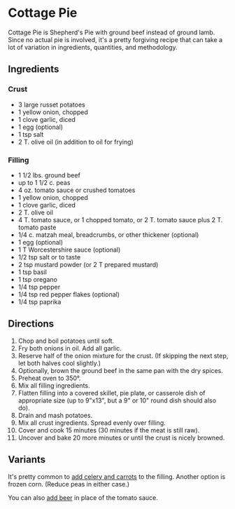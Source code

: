 # Cottage Pie

Cottage Pie is Shepherd's Pie with ground beef instead of ground lamb.
Since no actual pie is involved, it's a pretty forgiving recipe that can take a lot of variation in ingredients, quantities, and methodology.

## Ingredients

### Crust

* 3 large russet potatoes
* 1 yellow onion, chopped
* 1 clove garlic, diced
* 1 egg (optional)
* 1 tsp salt
* 2 T. olive oil (in addition to oil for frying)

### Filling

* 1 1/2 lbs. ground beef
* up to 1 1/2 c. peas
* 4 oz. tomato sauce or crushed tomatoes
* 1 yellow onion, chopped
* 1 clove garlic, diced
* 2 T. olive oil
* 4 T. tomato sauce, or 1 chopped tomato, or 2 T. tomato sauce plus 2 T. tomato paste
* 1/4 c. matzah meal, breadcrumbs, or other thickener (optional)
* 1 egg (optional)
* 1 T Worcestershire sauce (optional)
* 1/2 tsp salt or to taste
* 2 tsp mustard powder (or 2 T prepared mustard)
* 1 tsp basil
* 1 tsp oregano
* 1/4 tsp pepper
* 1/4 tsp red pepper flakes (optional)
* 1/4 tsp paprika

## Directions

1. Chop and boil potatoes until soft.
2. Fry both onions in oil.  Add all garlic.
3. Reserve half of the onion mixture for the crust.  (If skipping the next step, let both halves cool slightly.)
3. Optionally, brown the ground beef in the same pan with the dry spices.
4. Preheat oven to 350°.
4. Mix all filling ingredients.
5. Flatten filling into a covered skillet, pie plate, or casserole dish of appropriate size (up to 9"x13", but a 9" or 10" round dish should also do).
6. Drain and mash potatoes.
7. Mix all crust ingredients.  Spread evenly over filling.
8. Cover and cook 15 minutes (30 minutes if the meat is still raw).
9. Uncover and bake 20 more minutes or until the crust is nicely browned.

## Variants

It's pretty common to [add celery and carrots](https://www.thespruceeats.com/shepherds-pie-meat-2121901) to the filling.  Another option is frozen corn.  (Reduce peas in either case.)

You can also [add beer](https://www.foodnetwork.com/recipes/damaris-phillips/porter-and-vegetable-shepherds-pie-3187335) in place of the tomato sauce.



